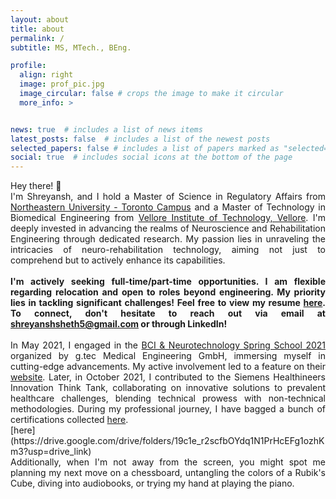 ```yaml
---
layout: about
title: about
permalink: /
subtitle: MS, MTech., BEng.

profile:
  align: right
  image: prof_pic.jpg
  image_circular: false # crops the image to make it circular
  more_info: >


news: true  # includes a list of news items
latest_posts: false  # includes a list of the newest posts
selected_papers: false # includes a list of papers marked as "selected={true}"
social: true  # includes social icons at the bottom of the page
---
```


<div style="text-align: justify">
Hey there! 👋<br>
I'm Shreyansh, and I hold a Master of Science in Regulatory Affairs from <a href='https://cps.northeastern.edu/program/master-of-science-in-regulatory-affairs-toronto/'>Northeastern University - Toronto Campus</a> and a Master of Technology in Biomedical Engineering from <a href='https://vit.ac.in/schools/school-of-electronics-engineering'>Vellore Institute of Technology, Vellore</a>. I'm deeply invested in advancing the realms of Neuroscience and Rehabilitation Engineering through dedicated research. My passion lies in unraveling the intricacies of neuro-rehabilitation technology, aiming not just to comprehend but to actively enhance its capabilities. </div>
<br>
<div style="text-align: justify"> <b> I'm actively seeking full-time/part-time opportunities. I am flexible regarding relocation and open to roles beyond engineering. My priority lies in tackling significant challenges! Feel free to view my resume <a href='https://shreyansh-5.github.io/assets/pdf/CV.pdf'>here</a>. To connect, don't hesitate to reach out via email at <a href='mailto:shreyanshsheth5@gmail.com'>shreyanshsheth5@gmail.com</a> or through LinkedIn! </b> </div>
<br>
<div style="text-align: justify"> In May 2021, I engaged in the <a href='https://www.gtec.at/spring-school-2021/'>BCI & Neurotechnology Spring School 2021</a> organized by g.tec Medical Engineering GmbH, immersing myself in cutting-edge advancements. My active involvement led to a feature on their <a href='https://www.gtec.at/quote/shreyansh-sheth/'>website</a>. Later, in October 2021, I contributed to the Siemens Healthineers Innovation Think Tank, collaborating on innovative solutions to prevalent healthcare challenges, blending technical prowess with non-technical methodologies. During my professional journey, I have bagged a bunch of certifications collected <a href='https://drive.google.com/drive/folders/19c1e_r2scfbOYdq1N1PrHcEFg1ozhKm3?usp=drive_link'>here</a>.</div> [here](https://drive.google.com/drive/folders/19c1e_r2scfbOYdq1N1PrHcEFg1ozhKm3?usp=drive_link)
<br>
<div style="text-align: justify"> Additionally, when I'm not away from the screen, you might spot me planning my next move on a chessboard, untangling the colors of a Rubik's Cube, diving into audiobooks, or trying my hand at playing the piano. </div>
<br>
<br>
